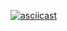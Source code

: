 [![asciicast](https://asciinema.org/a/ZStHhViBu9ocx6g1WrmZLXiiC.png)](https://asciinema.org/a/ZStHhViBu9ocx6g1WrmZLXiiC)
